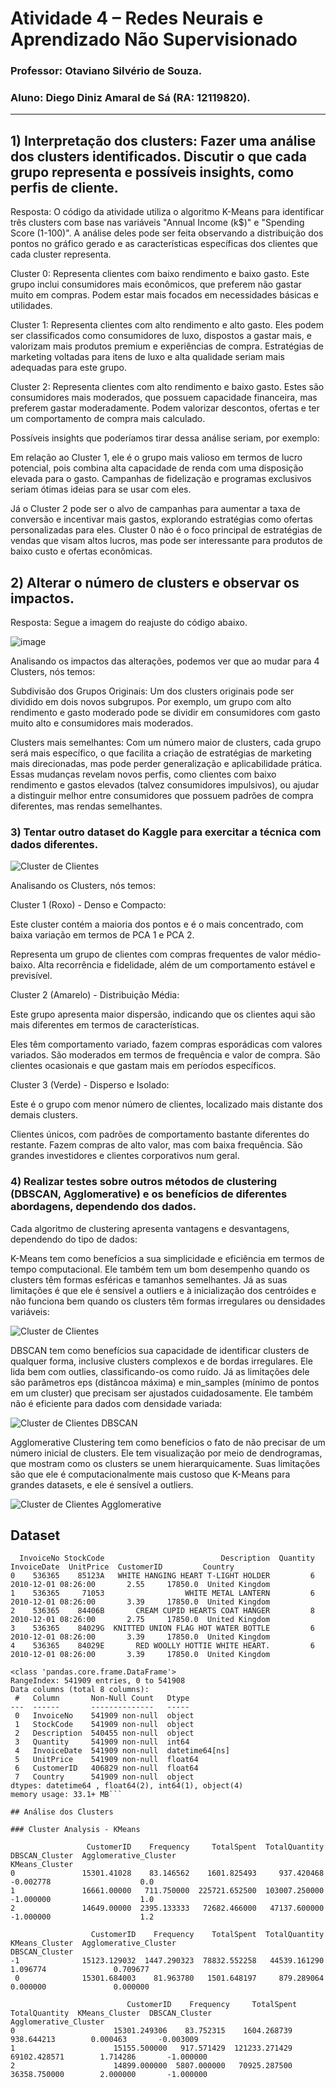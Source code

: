 # Atividade 4 – Redes Neurais e Aprendizado Não Supervisionado

### Professor: Otaviano Silvério de Souza.
### Aluno: Diego Diniz Amaral de Sá (RA: 12119820).

--------------------------------------------------------------------

## 1) Interpretação dos clusters: Fazer uma análise dos clusters identificados. Discutir o que cada grupo representa e possíveis insights, como perfis de cliente.

Resposta: O código da atividade utiliza o algoritmo K-Means para identificar três clusters com base nas variáveis "Annual Income (k$)" e "Spending Score (1-100)". A análise deles pode ser feita observando a distribuição dos pontos no gráfico gerado e as características específicas dos clientes que cada cluster representa.

Cluster 0: Representa clientes com baixo rendimento e baixo gasto. Este grupo inclui consumidores mais econômicos, que preferem não gastar muito em compras. Podem estar mais focados em necessidades básicas e utilidades.

Cluster 1: Representa clientes com alto rendimento e alto gasto. Eles podem ser classificados como consumidores de luxo, dispostos a gastar mais, e valorizam mais produtos premium e experiências de compra. Estratégias de marketing voltadas para itens de luxo e alta qualidade seriam mais adequadas para este grupo.

Cluster 2: Representa clientes com alto rendimento e baixo gasto. Estes são consumidores mais moderados, que possuem capacidade financeira, mas preferem gastar moderadamente. Podem valorizar descontos, ofertas e ter um comportamento de compra mais calculado.

Possíveis insights que poderíamos tirar dessa análise seriam, por exemplo: 

Em relação ao Cluster 1, ele é o grupo mais valioso em termos de lucro potencial, pois combina alta capacidade de renda com uma disposição elevada para o gasto. Campanhas de fidelização e programas exclusivos seriam ótimas ideias para se usar com eles.

Já o Cluster 2 pode ser o alvo de campanhas para aumentar a taxa de conversão e incentivar mais gastos, explorando estratégias como ofertas personalizadas para eles.
Cluster 0 não é o foco principal de estratégias de vendas que visam altos lucros, mas pode ser interessante para produtos de baixo custo e ofertas econômicas.

## 2) Alterar o número de clusters e observar os impactos.

Resposta: Segue a imagem do reajuste do código abaixo. 

![image](https://github.com/user-attachments/assets/9367dc7a-9106-45e8-af62-cd8d531167ee)

Analisando os impactos das alterações, podemos ver que ao mudar para 4 Clusters, nós temos: 

Subdivisão dos Grupos Originais: Um dos clusters originais pode ser dividido em dois novos subgrupos. Por exemplo, um grupo com alto rendimento e gasto moderado pode se dividir em consumidores com gasto muito alto e consumidores mais moderados.

Clusters mais semelhantes: Com um número maior de clusters, cada grupo será mais específico, o que facilita a criação de estratégias de marketing mais direcionadas, mas pode perder generalização e aplicabilidade prática.
Essas mudanças revelam novos perfis, como clientes com baixo rendimento e gastos elevados (talvez consumidores impulsivos), ou ajudar a distinguir melhor entre consumidores que possuem padrões de compra diferentes, mas rendas semelhantes.

### 3) Tentar outro dataset do Kaggle para exercitar a técnica com dados diferentes.

![Cluster de Clientes](https://github.com/user-attachments/assets/80417f90-6248-4817-be00-6819ccf20922)

Analisando os Clusters, nós temos:

Cluster 1 (Roxo) - Denso e Compacto:

Este cluster contém a maioria dos pontos e é o mais concentrado, com baixa variação em termos de PCA 1 e PCA 2. 

Representa um grupo de clientes com compras frequentes de valor médio-baixo. Alta recorrência e fidelidade, além de um comportamento estável e previsível.

Cluster 2 (Amarelo) - Distribuição Média:

Este grupo apresenta maior dispersão, indicando que os clientes aqui são mais diferentes em termos de características. 

Eles têm comportamento variado, fazem compras esporádicas com valores variados. São moderados em termos de frequência e valor de compra. São clientes ocasionais e que gastam mais em períodos específicos.

Cluster 3 (Verde) - Disperso e Isolado:

Este é o grupo com menor número de clientes, localizado mais distante dos demais clusters.

Clientes únicos, com padrões de comportamento bastante diferentes do restante. Fazem compras de alto valor, mas com baixa frequência. São grandes investidores e clientes corporativos num geral.

### 4) Realizar testes sobre outros métodos de clustering (DBSCAN, Agglomerative) e os benefícios de diferentes abordagens, dependendo dos dados.

Cada algoritmo de clustering apresenta vantagens e desvantagens, dependendo do tipo de dados:

K-Means tem como benefícios a sua simplicidade e eficiência em termos de tempo computacional. Ele também tem um bom desempenho quando os clusters têm formas esféricas e tamanhos semelhantes.
Já as suas limitações é que ele é sensível a outliers e à inicialização dos centróides e não funciona bem quando os clusters têm formas irregulares ou densidades variáveis:

![Cluster de Clientes](https://github.com/user-attachments/assets/fe745fb6-4de1-4612-96f5-b0d4cd3011d3)

DBSCAN tem como benefícios sua capacidade de identificar clusters de qualquer forma, inclusive clusters complexos e de bordas irregulares. Ele lida bem com outlies, classificando-os como ruído.
Já as limitações dele são parâmetros eps (distâncoa máxima) e min_samples (mínimo de pontos em um cluster) que precisam ser ajustados cuidadosamente. Ele também não é eficiente para dados com densidade variada:

![Cluster de Clientes DBSCAN](https://github.com/user-attachments/assets/d6639abf-4932-4103-8435-695ca45983a7)

Agglomerative Clustering tem como benefícios o fato de não precisar de um número inicial de clusters. Ele tem visualização por meio de dendrogramas, que mostram como os clusters se unem hierarquicamente. 
Suas limitações são que ele é computacionalmente mais custoso que K-Means para grandes datasets, e ele é sensível a outliers.

![Cluster de Clientes Agglomerative](https://github.com/user-attachments/assets/13e6611b-4961-4990-a719-c231ce933964)

## Dataset

```plaintext
  InvoiceNo StockCode                          Description  Quantity         InvoiceDate  UnitPrice  CustomerID         Country
0    536365    85123A   WHITE HANGING HEART T-LIGHT HOLDER         6 2010-12-01 08:26:00       2.55     17850.0  United Kingdom
1    536365     71053                  WHITE METAL LANTERN         6 2010-12-01 08:26:00       3.39     17850.0  United Kingdom
2    536365    84406B       CREAM CUPID HEARTS COAT HANGER         8 2010-12-01 08:26:00       2.75     17850.0  United Kingdom
3    536365    84029G  KNITTED UNION FLAG HOT WATER BOTTLE         6 2010-12-01 08:26:00       3.39     17850.0  United Kingdom
4    536365    84029E       RED WOOLLY HOTTIE WHITE HEART.         6 2010-12-01 08:26:00       3.39     17850.0  United Kingdom

<class 'pandas.core.frame.DataFrame'>
RangeIndex: 541909 entries, 0 to 541908
Data columns (total 8 columns):
 #   Column       Non-Null Count   Dtype
---  ------       --------------   -----
 0   InvoiceNo    541909 non-null  object
 1   StockCode    541909 non-null  object
 2   Description  540455 non-null  object
 3   Quantity     541909 non-null  int64
 4   InvoiceDate  541909 non-null  datetime64[ns]
 5   UnitPrice    541909 non-null  float64
 6   CustomerID   406829 non-null  float64
 7   Country      541909 non-null  object
dtypes: datetime64 , float64(2), int64(1), object(4)
memory usage: 33.1+ MB```

## Análise dos Clusters

### Cluster Analysis - KMeans

                 CustomerID    Frequency     TotalSpent  TotalQuantity  DBSCAN_Cluster  Agglomerative_Cluster
KMeans_Cluster
0               15301.41028    83.146562    1601.825493     937.420468       -0.002778                    0.0
1               16661.00000   711.750000  225721.652500  103007.250000       -1.000000                    1.0
2               14649.00000  2395.133333   72682.466000   47137.600000       -1.000000                    1.2

                  CustomerID    Frequency    TotalSpent  TotalQuantity  KMeans_Cluster  Agglomerative_Cluster
DBSCAN_Cluster
-1              15123.129032  1447.290323  78832.552258   44539.161290        1.096774               0.709677
 0              15301.684003    81.963780   1501.648197     879.289064        0.000000               0.000000

                          CustomerID    Frequency     TotalSpent  TotalQuantity  KMeans_Cluster  DBSCAN_Cluster
Agglomerative_Cluster
0                      15301.249306    83.752315    1604.268739     938.644213        0.000463       -0.003009
1                      15155.500000   917.571429  121233.271429   69102.428571        1.714286       -1.000000
2                      14899.000000  5807.000000   70925.287500   36358.750000        2.000000       -1.000000

